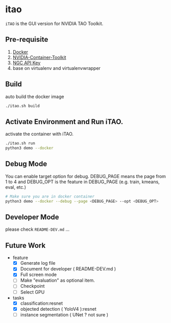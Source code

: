 # itao
`iTAO` is the GUI version for NVIDIA TAO Toolkit.

## Pre-requisite
1. [Docker](https://max-c.notion.site/Install-Docker-9a0927c9b8aa4455b66548843246152f)
2. [NVIDIA-Container-Toolkit](https://max-c.notion.site/Install-NVIDIA-Container-Toolkit-For-Docker-7db1728db09e4378871303ae6c616401)
3. [NGC API Key](https://max-c.notion.site/Get-NVIDIA-NGC-API-Key-911f9d0a5e1147bf8ad42f3c0c8ca116)
4. base on virtualenv and virtualenvwrapper

## Build
auto build the docker image
```bash
./itao.sh build
```

## Activate Environment and Run iTAO.
activate the container with iTAO.
```bash
./itao.sh run
python3 demo --docker
```

## Debug Mode
You can enable target option for debug. DEBUG_PAGE means the page from 1 to 4 and DEBUG_OPT is the feature in DEBUG_PAGE (e.g. train, kmeans, eval, etc.)
```bash
# Make sure you are in docker container
python3 demo --docker --debug --page <DEBUG_PAGE> --opt <DEBUG_OPT>
```

## Developer Mode
please check `README-DEV.md` ...


## Future Work
* feature
  - [x] Generate log file
  - [x] Document for developer ( README-DEV.md )
  - [x] Full screen mode
  - [ ] Make "evaluation" as optional item.
  - [ ] Checkpoint
  - [ ] Select GPU

* tasks
  - [x] classification:resnet
  - [x] objected detection ( YoloV4 ):resnet
  - [ ] instance segmentation ( UNet ? not sure )
